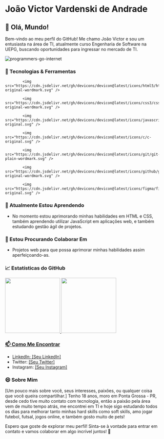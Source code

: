 # João Victor Vardenski de Andrade

## 👋 Olá, Mundo!

Bem-vindo ao meu perfil do GitHub! Me chamo João Victor e sou um entusiasta na área de TI, atualmente curso Engenharia de Software na UEPG, buscando oportunidades para ingressar no mercado de TI.

![programmers-go-internet](https://github.com/joaovardenski/joaovardenski/assets/126905465/91ae63fa-e63d-4e5d-9264-66fbf4ca5c2d)


### 🔧 Tecnologias & Ferramentas


            <img src="https://cdn.jsdelivr.net/gh/devicons/devicon@latest/icons/html5/html5-original-wordmark.svg" />
          
            <img src="https://cdn.jsdelivr.net/gh/devicons/devicon@latest/icons/css3/css3-original-wordmark.svg" />
          
            <img src="https://cdn.jsdelivr.net/gh/devicons/devicon@latest/icons/javascript/javascript-original.svg" />
          
            <img src="https://cdn.jsdelivr.net/gh/devicons/devicon@latest/icons/c/c-original.svg" />
          
            <img src="https://cdn.jsdelivr.net/gh/devicons/devicon@latest/icons/git/git-plain-wordmark.svg" />
          
            <img src="https://cdn.jsdelivr.net/gh/devicons/devicon@latest/icons/github/github-original-wordmark.svg" />
          
            <img src="https://cdn.jsdelivr.net/gh/devicons/devicon@latest/icons/figma/figma-original.svg" />
          

### 🌱 Atualmente Estou Aprendendo

- No momento estou aprimorando minhas habilidades em HTML e CSS, também aprendendo utilizar JavaScript em aplicações web, e também estudando gestão ágil de projetos.

### 🤝 Estou Procurando Colaborar Em

- Projetos web para que possa aprimorar minhas habilidades assim aperfeiçoando-as.

### 📈 Estatísticas do GitHub

<div>
<a href="https://github.com/joaovardenski">
<img loading="lazy" height="180em" src="https://github-readme-stats.vercel.app/api/top-langs/?joaovardenski&layout=compact&langs_count=7&theme=dracula"/>
<img loading="lazy" height="180em" src="https://github-readme-stats.vercel.app/api?joaovardenski&show_icons=true&theme=dracula&include_all_commits=true&count_private=true"/>
</div>

### 📫 Como Me Encontrar

- LinkedIn: [[Seu LinkedIn]](https://www.linkedin.com/in/jo%C3%A3o-victor-vardenski-de-andrade-950290280/)
- Twitter: [[Seu Twitter]](https://twitter.com/VardenskiVictor)
- Instagram: [[Seu Instagram]](https://www.instagram.com/joaovardenski/)

### 😄 Sobre Mim

[Um pouco mais sobre você, seus interesses, paixões, ou qualquer coisa que você queira compartilhar.] Tenho 18 anos, moro em Ponta Grossa - PR, desde cedo tive muito contato com tecnologia, então a paixão pela área vem de muito tempo atrás, me encontrei em TI e hoje sigo estudando todos os dias para melhorar tanto minhas hard skills como soft skills, amo jogar futebol, futsal, jogos online, e também gosto muito de pets!

Espero que goste de explorar meu perfil! Sinta-se à vontade para entrar em contato e vamos colaborar em algo incrível juntos! 🚀
